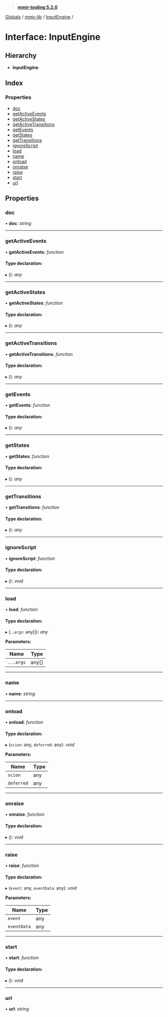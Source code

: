 > **[mmir-tooling 5.2.0](../README.md)**

[Globals](../README.md) / [mmir-lib](../modules/mmir_lib.md) / [InputEngine](mmir_lib.inputengine.md) /

# Interface: InputEngine

## Hierarchy

* **InputEngine**

## Index

### Properties

* [doc](mmir_lib.inputengine.md#doc)
* [getActiveEvents](mmir_lib.inputengine.md#getactiveevents)
* [getActiveStates](mmir_lib.inputengine.md#getactivestates)
* [getActiveTransitions](mmir_lib.inputengine.md#getactivetransitions)
* [getEvents](mmir_lib.inputengine.md#getevents)
* [getStates](mmir_lib.inputengine.md#getstates)
* [getTransitions](mmir_lib.inputengine.md#gettransitions)
* [ignoreScript](mmir_lib.inputengine.md#ignorescript)
* [load](mmir_lib.inputengine.md#load)
* [name](mmir_lib.inputengine.md#name)
* [onload](mmir_lib.inputengine.md#onload)
* [onraise](mmir_lib.inputengine.md#onraise)
* [raise](mmir_lib.inputengine.md#raise)
* [start](mmir_lib.inputengine.md#start)
* [url](mmir_lib.inputengine.md#url)

## Properties

###  doc

• **doc**: *string*

___

###  getActiveEvents

• **getActiveEvents**: *function*

#### Type declaration:

▸ (): *any*

___

###  getActiveStates

• **getActiveStates**: *function*

#### Type declaration:

▸ (): *any*

___

###  getActiveTransitions

• **getActiveTransitions**: *function*

#### Type declaration:

▸ (): *any*

___

###  getEvents

• **getEvents**: *function*

#### Type declaration:

▸ (): *any*

___

###  getStates

• **getStates**: *function*

#### Type declaration:

▸ (): *any*

___

###  getTransitions

• **getTransitions**: *function*

#### Type declaration:

▸ (): *any*

___

###  ignoreScript

• **ignoreScript**: *function*

#### Type declaration:

▸ (): *void*

___

###  load

• **load**: *function*

#### Type declaration:

▸ (...`args`: any[]): *any*

**Parameters:**

Name | Type |
------ | ------ |
`...args` | any[] |

___

###  name

• **name**: *string*

___

###  onload

• **onload**: *function*

#### Type declaration:

▸ (`scion`: any, `deferred`: any): *void*

**Parameters:**

Name | Type |
------ | ------ |
`scion` | any |
`deferred` | any |

___

###  onraise

• **onraise**: *function*

#### Type declaration:

▸ (): *void*

___

###  raise

• **raise**: *function*

#### Type declaration:

▸ (`event`: any, `eventData`: any): *void*

**Parameters:**

Name | Type |
------ | ------ |
`event` | any |
`eventData` | any |

___

###  start

• **start**: *function*

#### Type declaration:

▸ (): *void*

___

###  url

• **url**: *string*
